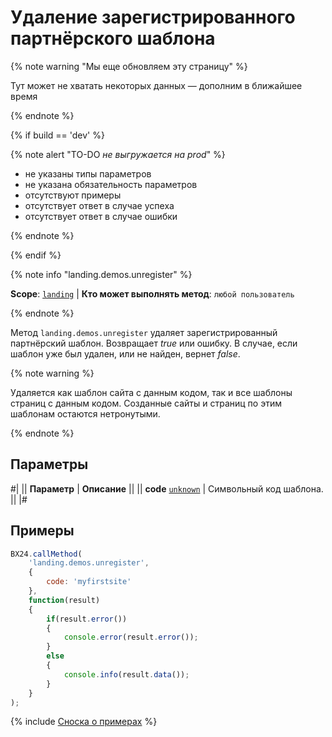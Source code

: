 # Удаление зарегистрированного партнёрского шаблона

{% note warning "Мы еще обновляем эту страницу" %}

Тут может не хватать некоторых данных — дополним в ближайшее время

{% endnote %}

{% if build == 'dev' %}

{% note alert "TO-DO _не выгружается на prod_" %}

- не указаны типы параметров
- не указана обязательность параметров
- отсутствуют примеры
- отсутствует ответ в случае успеха
- отсутствует ответ в случае ошибки

{% endnote %}

{% endif %}

{% note info "landing.demos.unregister" %}

**Scope**: [`landing`](../../scopes/permissions.md) | **Кто может выполнять метод**: `любой пользователь`

{% endnote %}

Метод `landing.demos.unregister` удаляет зарегистрированный партнёрский шаблон. Возвращает *true* или ошибку. В случае, если шаблон уже был удален, или не найден, вернет *false*.

{% note warning %}

Удаляется как шаблон сайта с данным кодом, так и все шаблоны страниц с данным кодом. Созданные сайты и страниц по этим шаблонам остаются нетронутыми.

{% endnote %}

## Параметры

#|
|| **Параметр** | **Описание** ||
|| **code**
[`unknown`](../../data-types.md) | Символьный код шаблона. ||
|#

## Примеры

```js
BX24.callMethod(
    'landing.demos.unregister',
    {
        code: 'myfirstsite'
    },
    function(result)
    {
        if(result.error())
        {
            console.error(result.error());
        }
        else
        {
            console.info(result.data());
        }
    }
);
```

{% include [Сноска о примерах](../../../_includes/examples.md) %}